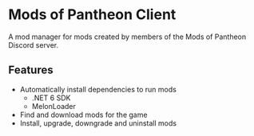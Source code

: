 # Mods of Pantheon Client

A mod manager for mods created by members of the Mods of Pantheon Discord server.

## Features
* Automatically install dependencies to run mods
  * .NET 6 SDK
  * MelonLoader
* Find and download mods for the game
* Install, upgrade, downgrade and uninstall mods
